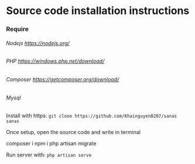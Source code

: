 # Source code installation instructions

### Require
###### Nodejs https://nodejs.org/
###### PHP https://windows.php.net/download/
###### Composer https://getcomposer.org/download/
###### Mysql



Install with https: ```git clone https://github.com/Khainguyen0207/sanas sanas```

Once setup, open the source code and write in terminal

composer i
npm i
php artisan migrate

Run server with:  ```php artisan serve```
